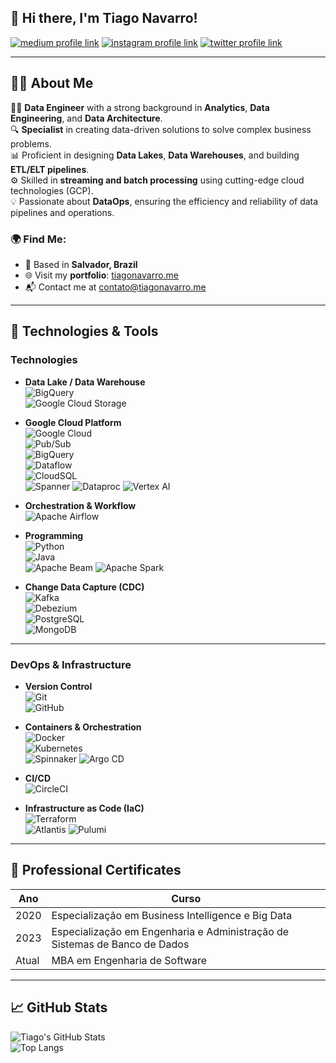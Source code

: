 ## 👋 Hi there, I'm Tiago Navarro!

[![medium profile link](https://img.shields.io/badge/Medium-12100E?style=for-the-badge&logo=medium&logoColor=white)](https://otiagonavarro.medium.com)
[![instagram profile link](https://img.shields.io/badge/Instagram-E4405F?style=for-the-badge&logo=instagram&logoColor=white)](https://www.instagram.com/otiagonavarro)
[![twitter profile link](https://img.shields.io/badge/Twitter-1DA1F2?style=for-the-badge&logo=twitter&logoColor=white)](https://twitter.com/tiagornavarro)

---

## 🙋‍♂️ About Me

👨‍💻 **Data Engineer** with a strong background in **Analytics**, **Data Engineering**, and **Data Architecture**.  
🔍 **Specialist** in creating data-driven solutions to solve complex business problems.  
📊 Proficient in designing **Data Lakes**, **Data Warehouses**, and building **ETL/ELT pipelines**.  
⚙️ Skilled in **streaming and batch processing** using cutting-edge cloud technologies (GCP).  
💡 Passionate about **DataOps**, ensuring the efficiency and reliability of data pipelines and operations.

### 🌍 Find Me:  
- 📍 Based in **Salvador, Brazil**  
- 🌐 Visit my **portfolio**: [tiagonavarro.me](http://tiagonavarro.me)  
- 📬 Contact me at [contato@tiagonavarro.me](mailto:contato@tiagonavarro.me) 

---

## 🔧 Technologies & Tools

### **Technologies**

- **Data Lake / Data Warehouse**  
  ![BigQuery](https://img.shields.io/badge/BigQuery-4285F4?style=for-the-badge&logo=google-cloud&logoColor=white)  
  ![Google Cloud Storage](https://img.shields.io/badge/Google%20Cloud%20Storage-4285F4?style=for-the-badge&logo=google-cloud&logoColor=white)

- **Google Cloud Platform**  
  ![Google Cloud](https://img.shields.io/badge/Google_Cloud-4285F4?style=for-the-badge&logo=google-cloud&logoColor=white)  
  ![Pub/Sub](https://img.shields.io/badge/Pub%2FSub-4285F4?style=for-the-badge&logo=google-cloud&logoColor=white)  
  ![BigQuery](https://img.shields.io/badge/BigQuery-4285F4?style=for-the-badge&logo=google-cloud&logoColor=white)  
  ![Dataflow](https://img.shields.io/badge/Dataflow-4285F4?style=for-the-badge&logo=google-cloud&logoColor=white)  
  ![CloudSQL](https://img.shields.io/badge/CloudSQL-4285F4?style=for-the-badge&logo=google-cloud&logoColor=white)  
  ![Spanner](https://img.shields.io/badge/Spanner-4285F4?style=for-the-badge&logo=google-cloud&logoColor=white)
  ![Dataproc](https://img.shields.io/badge/Dataproc-4285F4?style=for-the-badge&logo=googlecloud&logoColor=white)
  ![Vertex AI](https://img.shields.io/badge/Vertex_AI-FF6F00?style=for-the-badge&logo=googlecloud&logoColor=white)

- **Orchestration & Workflow**  
  ![Apache Airflow](https://img.shields.io/badge/Apache_Airflow-017CEE?style=for-the-badge&logo=apache-airflow&logoColor=white)

- **Programming**  
  ![Python](https://img.shields.io/badge/Python-3776AB?style=for-the-badge&logo=python&logoColor=white)  
  ![Java](https://img.shields.io/badge/Java-007396?style=for-the-badge&logo=java&logoColor=white)  
  ![Apache Beam](https://img.shields.io/badge/Apache_Beam-F37B00?style=for-the-badge&logo=apache&logoColor=white)
  ![Apache Spark](https://img.shields.io/badge/Apache_Spark-E25A1C?style=for-the-badge&logo=apachespark&logoColor=white)

- **Change Data Capture (CDC)**  
  ![Kafka](https://img.shields.io/badge/Apache_Kafka-231F20?style=for-the-badge&logo=apache-kafka&logoColor=white)  
  ![Debezium](https://img.shields.io/badge/Debezium-E20074?style=for-the-badge&logo=debezium&logoColor=white)  
  ![PostgreSQL](https://img.shields.io/badge/PostgreSQL-336791?style=for-the-badge&logo=postgresql&logoColor=white)  
  ![MongoDB](https://img.shields.io/badge/MongoDB-47A248?style=for-the-badge&logo=mongodb&logoColor=white)

---

### **DevOps & Infrastructure**

- **Version Control**  
  ![Git](https://img.shields.io/badge/Git-F05032?style=for-the-badge&logo=git&logoColor=white)  
  ![GitHub](https://img.shields.io/badge/GitHub-181717?style=for-the-badge&logo=github&logoColor=white)

- **Containers & Orchestration**  
  ![Docker](https://img.shields.io/badge/Docker-2496ED?style=for-the-badge&logo=docker&logoColor=white)  
  ![Kubernetes](https://img.shields.io/badge/Kubernetes-326CE5?style=for-the-badge&logo=kubernetes&logoColor=white)  
  ![Spinnaker](https://img.shields.io/badge/Spinnaker-139BB4?style=for-the-badge&logo=spinnaker&logoColor=white)
  ![Argo CD](https://img.shields.io/badge/Argo_CD-EF7B4D?style=for-the-badge&logo=argo&logoColor=white)

- **CI/CD**  
  ![CircleCI](https://img.shields.io/badge/CircleCI-343434?style=for-the-badge&logo=circleci&logoColor=white)

- **Infrastructure as Code (IaC)**  
  ![Terraform](https://img.shields.io/badge/Terraform-623CE4?style=for-the-badge&logo=terraform&logoColor=white)  
  ![Atlantis](https://img.shields.io/badge/Atlantis-2F9DDB?style=for-the-badge&logo=atlantis&logoColor=white)
  ![Pulumi](https://img.shields.io/badge/Pulumi-402090?style=for-the-badge&logo=pulumi&logoColor=white)

---

## 📜 Professional Certificates

| Ano  | Curso                                                              |
|------|--------------------------------------------------------------------|
| 2020 | Especialização em Business Intelligence e Big Data                |
| 2023 | Especialização em Engenharia e Administração de Sistemas de Banco de Dados |                            |
| Atual | MBA em Engenharia de Software                                     |

---

## 📈 GitHub Stats

![Tiago's GitHub Stats](https://github-readme-stats.vercel.app/api?username=tiagornandrade&show_icons=true&theme=radical)  
![Top Langs](https://github-readme-stats.vercel.app/api/top-langs/?username=tiagornandrade&layout=compact&theme=radical)
